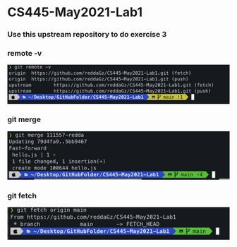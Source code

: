 # CS445-May2021-Lab1

### Use this upstream repository to do exercise 3
### remote -v
 ![remote-v](remote.png)
### git merge
 ![gitmerge](gitmerge.png)
### git fetch
  ![gitfetch](gitfetch.png)
